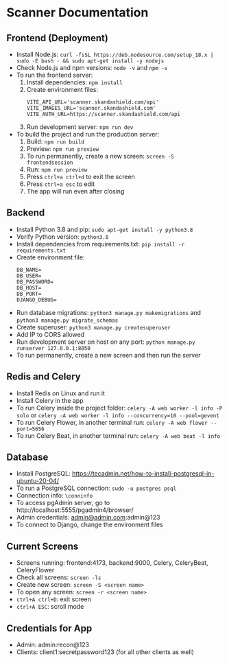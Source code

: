 # Scanner Documentation


## Frontend (Deployment)
- Install Node.js: `curl -fsSL https://deb.nodesource.com/setup_18.x | sudo -E bash - && sudo apt-get install -y nodejs`
- Check Node.js and npm versions: `node -v` and `npm -v`
- To run the frontend server:
    1. Install dependencies: `npm install`
    2. Create environment files:
         ```
         VITE_API_URL='scanner.skandashield.com/api'
         VITE_IMAGES_URL='scanner.skandashield.com'
         VITE_AUTH_URL=https://scanner.skandashield.com/api
         ```
    3. Run development server: `npm run dev`
- To build the project and run the production server:
    1. Build: `npm run build`
    2. Preview: `npm run preview`
    3. To run permanently, create a new screen: `screen -S frontendsession`
    4. Run: `npm run preview`
    5. Press `ctrl+a ctrl+d` to exit the screen
    6. Press `ctrl+a esc` to edit
    7. The app will run even after closing

## Backend
- Install Python 3.8 and pip: `sudo apt-get install -y python3.8`
- Verify Python version: `python3.8`
- Install dependencies from requirements.txt: `pip install -r requirements.txt`
- Create environment file:
    ```
    DB_NAME=
    DB_USER=
    DB_PASSWORD=
    DB_HOST=
    DB_PORT=
    DJANGO_DEBUG=
    ```
- Run database migrations: `python3 manage.py makemigrations` and `python3 manage.py migrate_schemas`
- Create superuser: `python3 manage.py createsuperuser`
- Add IP to CORS allowed
- Run development server on host on any port: `python manage.py runserver 127.0.0.1:8050`
- To run permanently, create a new screen and then run the server

## Redis and Celery
- Install Redis on Linux and run it
- Install Celery in the app
- To run Celery inside the project folder: `celery -A web worker -l info -P solo` or `celery -A web worker -l info --concurrency=10 --pool=gevent`
- To run Celery Flower, in another terminal run: `celery -A web flower --port=5656`
- To run Celery Beat, in another terminal run: `celery -A web beat -l info`

## Database
- Install PostgreSQL: https://tecadmin.net/how-to-install-postgresql-in-ubuntu-20-04/
- To run a PostgreSQL connection: `sudo -u postgres psql`
- Connection info: `\conninfo`
- To access pgAdmin server, go to http://localhost:5555/pgadmin4/browser/
- Admin credentials: admin@admin.com:admin@123
- To connect to Django, change the environment files

## Current Screens
- Screens running: frontend:4173, backend:9000, Celery, CeleryBeat, CeleryFlower
- Check all screens: `screen -ls`
- Create new screen: `screen -S <screen name>`
- To open any screen: `screen -r <screen name>`
- `ctrl+A ctrl+D`: exit screen
- `ctrl+A ESC`: scroll mode

## Credentials for App
- Admin: admin:recon@123
- Clients: client1:secretpassword123 (for all other clients as well)


